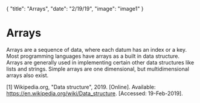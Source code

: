 {
  "title": "Arrays",
  "date": "2/19/19",
  "image": "image1"
}

# Arrays

Arrays are a sequence of data, where each datum has an index or a key.  Most programming languages have arrays as a built in data structure.  Arrays are generally used in implementing certain other data structures like lists and strings. Simple arrays are one dimensional, but multidimensional arrays also exist.

[1] Wikipedia.org, "Data structure", 2019. [Online]. Available: https://en.wikipedia.org/wiki/Data_structure. [Accessed: 19-Feb-2019].
